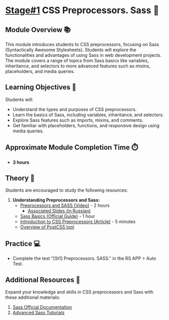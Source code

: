 # [Stage#1](../../../) CSS Preprocessors. Sass 💅

## Module Overview 📚

This module introduces students to CSS preprocessors, focusing on Sass (Syntactically Awesome Stylesheets). Students will explore the functionalities and advantages of using Sass in web development projects. The module covers a range of topics from Sass basics like variables, inheritance, and selectors to more advanced features such as mixins, placeholders, and media queries.

## Learning Objectives 🎯

Students will:

- Understand the types and purposes of CSS preprocessors.
- Learn the basics of Sass, including variables, inheritance, and selectors.
- Explore Sass features such as imports, mixins, and comments.
- Get familiar with placeholders, functions, and responsive design using media queries.

## Approximate Module Completion Time ⏱️

- **3 hours**

## Theory 📖

Students are encouraged to study the following resources:

1. **Understanding Preprocessors and Sass:**
   - [Preprocessors and SASS (Video)](https://www.youtube.com/watch?v=JO8DvVZbxDw&feature=youtu.be) - 2 hours
     - [Associated Slides (in Russian)](https://slides.com/viktoryiavorozhun/deck)
   - [Sass Basics (Official Guide)](https://sass-lang.com/guide/) - 1 hour
   - [Introduction to CSS Preprocessors (Article)](https://sherocommerce.com/what-is-a-css-preprocessors-why-use-them/) - 5 minutes
   - [Overview of PostCSS tool](https://postcss.org/)

## Practice 💻

- Complete the test "[St1] Preprocessors. SASS." in the RS APP > Auto Test.

## Additional Resources 📘

Expand your knowledge and skills in CSS preprocessors and Sass with these additional materials:

1. [Sass Official Documentation](https://sass-lang.com/documentation)
2. [Advanced Sass Tutorials](https://www.tutorialspoint.com/sass/index.htm)
